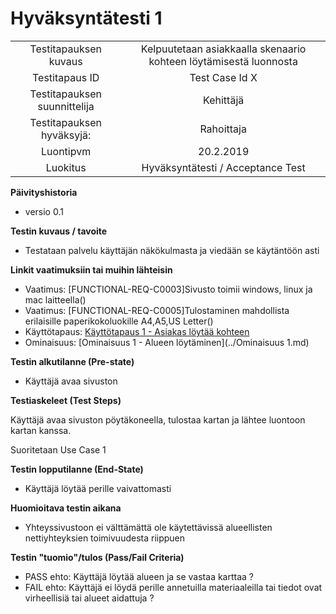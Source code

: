 # Hyväksyntätesti 1

| | |
|:-:|:-:|
| Testitapauksen kuvaus | Kelpuutetaan asiakkaalla skenaario kohteen löytämisestä luonnosta   |
| Testitapaus ID | Test Case Id X |
| Testitapauksen suunnittelija | Kehittäjä | 
| Testitapauksen hyväksyjä: | Rahoittaja |
| Luontipvm | 20.2.2019 |
| Luokitus | Hyväksyntätesti / Acceptance Test |

**Päivityshistoria**

* versio 0.1 

**Testin kuvaus / tavoite**

* Testataan palvelu käyttäjän näkökulmasta ja viedään se käytäntöön asti

**Linkit vaatimuksiin tai muihin lähteisin**

* Vaatimus: [FUNCTIONAL-REQ-C0003]Sivusto toimii windows, linux ja mac laitteella()
* Vaatimus: [FUNCTIONAL-REQ-C0005]Tulostaminen mahdollista erilaisille paperikokoluokille A4,A5,US Letter()
* Käyttötapaus: [Käyttötapaus 1 - Asiakas löytää kohteen](usecase.md)
* Ominaisuus: [Ominaisuus 1 - Alueen löytäminen](../Ominaisuus 1.md)

**Testin alkutilanne (Pre-state)** 

* Käyttäjä avaa sivuston

**Testiaskeleet (Test Steps)**

Käyttäjä avaa sivuston pöytäkoneella, tulostaa kartan ja lähtee luontoon kartan kanssa.

Suoritetaan Use Case 1

**Testin lopputilanne (End-State)**


* Käyttäjä löytää perille vaivattomasti

**Huomioitava testin aikana**

* Yhteyssivustoon ei välttämättä ole käytettävissä alueellisten nettiyhteyksien toimivuudesta riippuen



**Testin "tuomio"/tulos (Pass/Fail Criteria)**


* PASS ehto: Käyttäjä löytää alueen ja se vastaa karttaa ? 
* FAIL ehto: Käyttäjä ei löydä perille annetuilla materiaaleilla tai tiedot ovat virheellisiä tai alueet aidattuja ?

